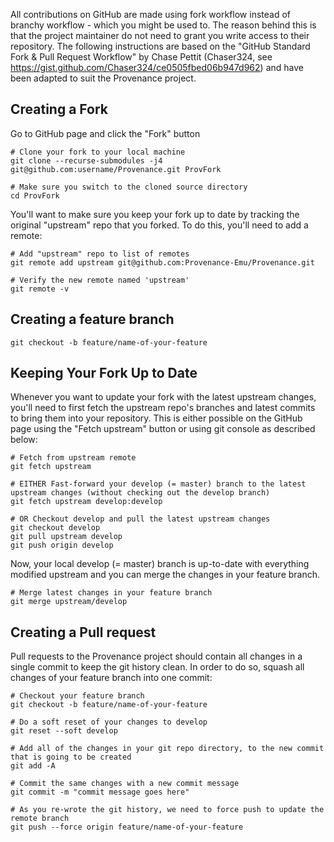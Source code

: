 All contributions on GitHub are made using fork workflow instead of branchy workflow - which you might be used to. The reason behind this is that the project maintainer do not need to grant you write access to their repository. The following instructions are based on the "GitHub Standard Fork & Pull Request Workflow" by Chase Pettit (Chaser324, see https://gist.github.com/Chaser324/ce0505fbed06b947d962) and have been adapted to suit the Provenance project.

## Creating a Fork
Go to GitHub page and click the "Fork" button
```shell
# Clone your fork to your local machine
git clone --recurse-submodules -j4 git@github.com:username/Provenance.git ProvFork

# Make sure you switch to the cloned source directory
cd ProvFork
```
You'll want to make sure you keep your fork up to date by tracking the original "upstream" repo that you forked. To do this, you'll need to add a remote:
```shell
# Add "upstream" repo to list of remotes
git remote add upstream git@github.com:Provenance-Emu/Provenance.git

# Verify the new remote named 'upstream'
git remote -v
```

## Creating a feature branch
```shell
git checkout -b feature/name-of-your-feature
```

## Keeping Your Fork Up to Date
Whenever you want to update your fork with the latest upstream changes, you'll need to first fetch the upstream repo's branches and latest commits to bring them into your repository. This is either possible on the GitHub page using the "Fetch upstream" button or using git console as described below:

```shell
# Fetch from upstream remote
git fetch upstream

# EITHER Fast-forward your develop (= master) branch to the latest upstream changes (without checking out the develop branch)
git fetch upstream develop:develop

# OR Checkout develop and pull the latest upstream changes
git checkout develop
git pull upstream develop
git push origin develop
```
Now, your local develop (= master) branch is up-to-date with everything modified upstream and you can merge the changes in your feature branch.

```shell
# Merge latest changes in your feature branch
git merge upstream/develop
```

## Creating a Pull request
Pull requests to the Provenance project should contain all changes in a single commit to keep the git history clean. In order to do so, squash all changes of your feature branch into one commit:

```shell
# Checkout your feature branch
git checkout -b feature/name-of-your-feature

# Do a soft reset of your changes to develop
git reset --soft develop

# Add all of the changes in your git repo directory, to the new commit that is going to be created
git add -A

# Commit the same changes with a new commit message
git commit -m "commit message goes here"

# As you re-wrote the git history, we need to force push to update the remote branch
git push --force origin feature/name-of-your-feature
```

